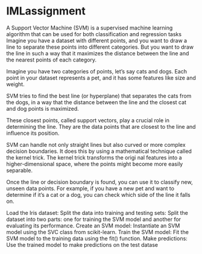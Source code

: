 # IMLassignment
A Support Vector Machine (SVM) is a supervised machine learning algorithm 
that can be used for both classification and regression tasks 
Imagine you have a dataset with different points, and you want to draw a line to 
separate these points into different categories. But you want to draw the line in such a way that 
it maximizes the distance between the line and the nearest points of each category. 
 
Imagine you have two categories of points, let’s say cats and dogs. 
Each point in your dataset represents a pet, and it has some features like size and weight. 
 
SVM tries to find the best line (or hyperplane) that separates the cats from the dogs, 
in a way that the distance between the line and the closest cat and dog points is maximized. 
 
These closest points, called support vectors, play a crucial role in determining the line. 
They are the data points that are closest to the line and influence its position. 
 
SVM can handle not only straight lines but also curved or more complex decision boundaries. 
It does this by using a mathematical technique called the kernel trick. The kernel trick transforms the origi
nal features into a 
higher-dimensional space, where the points might become more easily separable. 
 
Once the line or decision boundary is found, you can use it to classify new, unseen data points. 
For example, if you have a new pet and want to determine if it’s a cat or a dog, you can check which side 
of the line it falls on. 
 
 
 
Load the Iris dataset: 
Split the data into training and testing sets: Split the dataset into two parts: 
one for training the SVM model and another for evaluating its performance. 
Create an SVM model: Instantiate an SVM model using the SVC class from scikit-learn. 
Train the SVM model: Fit the SVM model to the training data using the fit() function. 
Make predictions: Use the trained model to make predictions on the test datase

